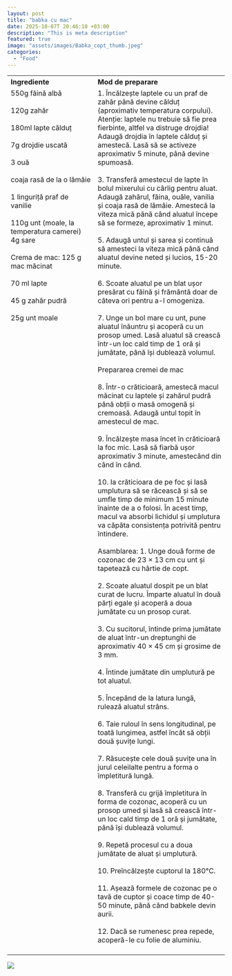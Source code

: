 ```yaml
---
layout: post
title: "babka cu mac"
date: 2025-10-07T 20:46:10 +03:00
description: "This is meta description"
featured: true
image: "assets/images/Babka_copt_thumb.jpeg"
categories: 
  - "Food"
---
```



<table style="width: 100%; border-collapse: collapse;">
  <tr>
    <th style="text-align: left;width: 40%;vertical-align: top;">Ingrediente</th>
    <th style="text-align: left;width: 60%;vertical-align: top;">Mod de preparare</th>
  </tr>
  <tr>
    <td style="text-align: left;width: 40%;vertical-align: top;">
      550g făină albă<br><br>
      120g zahăr<br><br>
      180ml lapte călduț<br><br>
      7g drojdie uscată<br><br>
      3 ouă<br><br>
      coaja rasă de la o lămâie<br><br>
      1 linguriță praf de vanilie<br><br>
      110g unt (moale, la temperatura camerei)
      4g sare<br><br>
      Crema de mac:
      125 g mac măcinat<br><br>
      70 ml lapte<br><br>
      45 g zahăr pudră<br><br>
      25g unt moale<br><br>
    </td>
    <td style="text-align: left;width: 60%;vertical-align: top;">
      1. Încălzește laptele cu un praf de zahăr până devine călduț (aproximativ temperatura corpului). Atenție: laptele nu trebuie să fie prea fierbinte, altfel va distruge drojdia! Adaugă drojdia în laptele călduț și amestecă. Lasă să se activeze aproximativ 5 minute, până devine spumoasă.<br><br>
      3. Transferă amestecul de lapte în bolul mixerului cu cârlig pentru aluat. Adaugă zahărul, făina, ouăle, vanilia și coaja rasă de lămâie. Amestecă la viteza mică până când aluatul începe să se formeze, aproximativ 1 minut.<br><br>
      5. Adaugă untul și sarea și continuă să amesteci la viteza mică până când aluatul devine neted și lucios, 15-20 minute.<br><br>
      6. Scoate aluatul pe un blat ușor presărat cu făină și frământă doar de câteva ori pentru a-l omogeniza.<br><br>
      7. Unge un bol mare cu unt, pune aluatul înăuntru și acoperă cu un prosop umed. Lasă aluatul să crească într-un loc cald timp de 1 oră și jumătate, până își dublează volumul.<br><br>
      Prepararea cremei de mac<br><br>
      8. Într-o crăticioară, amestecă macul măcinat cu laptele și zahărul pudră până obții o masă omogenă și cremoasă. Adaugă untul topit în amestecul de mac.<br><br>
      9. Încălzește masa încet în crăticioară la foc mic. Lasă să fiarbă ușor aproximativ 3 minute, amestecând din când în când.<br><br>
      10. Ia crăticioara de pe foc și lasă umplutura să se răcească și să se umfle timp de minimum 15 minute înainte de a o folosi. În acest timp, macul va absorbi lichidul și umplutura va căpăta consistența potrivită pentru întindere.<br><br>
      Asamblarea:
      1. Unge două forme de cozonac de 23 × 13 cm cu unt și tapetează cu hârtie de copt.<br><br>
      2. Scoate aluatul dospit pe un blat curat de lucru. Împarte aluatul în două părți egale și acoperă a doua jumătate cu un prosop curat.<br><br>
      3. Cu sucitorul, întinde prima jumătate de aluat într-un dreptunghi de aproximativ 40 × 45 cm și grosime de 3 mm.<br><br>
      4. Întinde jumătate din umplutură pe tot aluatul.<br><br>
      5. Începând de la latura lungă, rulează aluatul strâns.<br><br>
      6. Taie ruloul în sens longitudinal, pe toată lungimea, astfel încât să obții două șuvițe lungi.<br><br>
      7. Răsucește cele două șuvițe una în jurul celeilalte pentru a forma o împletitură lungă.<br><br>
      8. Transferă cu grijă împletitura în forma de cozonac, acoperă cu un prosop umed și lasă să crească într-un loc cald timp de 1 oră și jumătate, până își dublează volumul.<br><br>
      9. Repetă procesul cu a doua jumătate de aluat și umplutură.<br><br>
      10. Preîncălzește cuptorul la 180°C.<br><br>
      11. Așează formele de cozonac pe o tavă de cuptor și coace timp de 40-50 minute, până când babkele devin aurii.<br><br>
      12. Dacă se rumenesc prea repede, acoperă-le cu folie de aluminiu.<br><br>
    </td>
  </tr>
</table>

![]({{site.baseurl}}/assets/images/Babka_sectiune_thumb.jpeg)